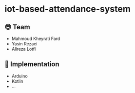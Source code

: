 # iot-based-attendance-system

## 😎 Team
- Mahmoud Kheyrati Fard
- Yasin Rezaei
- Alireza Lotfi



## 🔧 Implementation
- Arduino
- Kotlin
- ...

